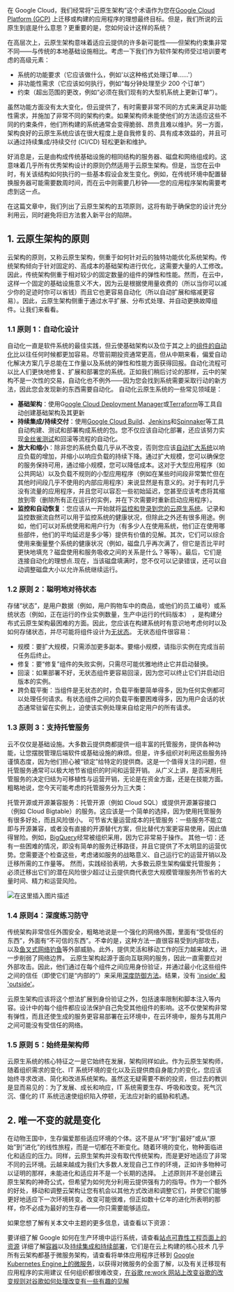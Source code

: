

在 Google Cloud，我们经常将“云原生架构”这个术语作为您在[Google Cloud Platform (GCP)](https://cloud.google.com/) 上迁移或构建的应用程序的理想最终目标。但是，我们所说的云原生到底是什么意思？更重要的是，您如何设计这样的系统？

在高层次上，云原生架构意味着适应云提供的许多新可能性——但架构约束集非常不同——与传统的本地基础设施相比。考虑一下我们作为软件架构师受过培训要考虑的高级元素：

 - 系统的功能要求（它应该做什么，例如'以这种格式处理订单......'）
 - 非功能性需求（它应该如何执行，例如“每分钟处理至少 200 个订单”）
 - 约束（超出范围的更改，例如“必须在我们现有的大型机系统上更新订单”）。

虽然功能方面没有太大变化，但云提供了，有时需要非常不同的方式来满足非功能性需求，并施加了非常不同的架构约束。如果架构师未能使他们的方法适应这些不同的约束条件，他们所构建的系统通常会变得脆弱、昂贵且难以维护。另一方面，架构良好的云原生系统应该在很大程度上是自我修复的、具有成本效益的，并且可以通过持续集成/持续交付 (CI/CD) 轻松更新和维护。

好消息是，云是由构成传统基础设施的相同结构的服务器、磁盘和网络组成的。这意味着几乎所有优秀架构设计的原则仍然适用于云原生架构。但是，当您在云中时，有关该结构如何执行的一些基本假设会发生变化。例如，在传统环境中配置替换服务器可能需要数周时间，而在云中则需要几秒钟——您的应用程序架构需要考虑到这一点。

在这篇文章中，我们列出了云原生架构的五项原则，这将有助于确保您的设计充分利用云，同时避免将旧方法套入新平台的陷阱。

## 1. 云原生架构的原则
云架构的原则，又称云原生架构，侧重于如何针对云的独特功能优化系统架构。传统架构倾向于针对固定的、高成本的基础架构进行优化，这需要大量的人工修改。因此，传统架构侧重于相对较少的固定数量的组件的弹性和性能。然而，在云中，这样一个固定的基础设施意义不大，因为云是根据使用量收费的（所以当你可以减少你的足迹时你可以省钱）而且它也更容易自动化（所以自动扩展和缩减更容易）。因此，云原生架构侧重于通过水平扩展、分布式处理、并自动更换故障组件。让我们来看看。
### 1.1 原则 1：自动化设计
自动化一直是软件系统的最佳实践，但云使基础架构以及位于其之上的[组件的自动化](https://cloud.google.com/blog/products/devops-sre/want-repeatable-scale-adopt-infrastructure-as-code-on-gcp)比以往任何时候都更加容易。尽管前期投资通常更高，但从中期来看，偏爱自动化解决方案几乎总能在工作量以及系统的弹性和性能方面获得回报。自动化流程可以比人们更快地修复、扩展和部署您的系统。正如我们稍后讨论的那样，云中的架构不是一次性的交易，自动化也不例外——因为您会找到系统需要采取行动的新方法，因此您会发现新的东西需要自动化。
自动化云原生系统的一些常见领域是：

 - **基础架构**：使用G[oogle Cloud Deployment Manager](https://cloud.google.com/docs/terraform)或[Terraform](https://registry.terraform.io/providers/hashicorp/google/latest/docs)等工具自动创建基础架构及其更新
 - **持续集成/持续交付**：使用[Google Cloud Build](https://cloud.google.com/kubernetes-engine/docs/tutorials/gitops-cloud-build)、[Jenkins](https://cloud.google.com/architecture/automated-build-images-with-jenkins-kubernetes)和[Spinnaker](https://cloud.google.com/architecture/continuous-delivery-jenkins-kubernetes-engine)等工具自动构建、测试和部署构成系统的包。您不仅应该自动化部署，还应该努力实现[金丝雀测试](https://cloud.google.com/architecture/automated-canary-analysis-kubernetes-engine-spinnaker)和回滚等流程的自动化。
 - **放大和缩小**：除非您的系统负载几乎从不改变，否则您应该[自动扩大系统](https://cloud.google.com/compute/docs/autoscaler/)以响应负载的增加，并缩小以响应负载的持续下降。通过扩大规模，您可以确保您的服务保持可用，通过缩小规模，您可以降低成本。这对于大型应用程序（如公共网站）以及负载不规则的小型应用程序（例如在某些时间段非常繁忙但在其他时间段几乎不使用的内部应用程序）来说显然是有意义的。对于有时几乎没有流量的应用程序，并且您可以容忍一些初始延迟，您甚至应该考虑将其缩放到零（删除所有正在运行的实例，并在下次需要时重新启动应用程序）。
 - **监控和自动恢复**：您应该从一开始就将[监控和登录到您的云原生系统](https://landing.google.com/sre/sre-book/chapters/monitoring-distributed-systems/)。记录和监控数据流自然可以用于监控系统的健康状况，但除此之外还有很多用途。例如，他们可以对系统使用和用户行为（有多少人在使用系统，他们正在使用哪些部件，他们的平均延迟是多少等）提供有价值的见解。其次，它们可以综合使用来衡量整个系统的健康状况（例如，磁盘几乎再次满了，但它是否比平时更快地填充？磁盘使用和服务吸收之间的关系是什么？等等）。最后，它们是连接自动化的理想点.现在，当该磁盘填满时，您不仅可以记录错误，还可以自动调整磁盘大小以允许系统继续运行。

### 1.2 原则 2：聪明地对待状态
存储“状态”，是用户数据（例如，用户购物车中的商品，或他们的员工编号）或系统状态（例如，正在运行的作业实例数量，生产中运行的代码版本） ，是构建分布式云原生架构最困难的方面。因此，您应该在构建系统时有意识地考虑何时以及如何存储状态，并尽可能将组件设计为[无状态](https://cloud.google.com/architecture/best-practices-for-operating-containers#immutability)。
无状态组件很容易：

 - 规模：要扩大规模，只需添加更多副本。要缩小规模，请指示实例在完成当前任务后终止。
 - 修复：要“修复”组件的失败实例，只需尽可能优雅地终止它并启动替换。
 - 回滚：如果部署不好，无状态组件更容易回滚，因为您可以终止它们并启动旧版本的实例。
 - 跨负载平衡：当组件是无状态的时，负载平衡要简单得多，因为任何实例都可以处理任何请求。有状态组件之间的负载平衡要困难得多，因为用户会话的状态通常驻留在实例上，迫使该实例处理来自给定用户的所有请求。

### 1.3 原则 3：支持托管服务
云不仅仅是基础设施。大多数云提供商都提供一组丰富的托管服务，提供各种功能，让您摆脱管理后端软件或基础设施的麻烦。但是，许多组织对利用这些服务持谨慎态度，因为他们担心被“锁定”给特定的提供商。这是一个值得关注的问题，但托管服务通常可以极大地节省组织的时间和运营开销。
从广义上讲，是否采用托管服务的决定归结为可移植性与运营开销，无论是在资金方面，还是在技能方面。粗略地说，您今天可能考虑的托管服务分为三大类：

托管开源或开源兼容服务：托管开源（例如 Cloud SQL）或提供开源兼容接口（例如 Cloud Bigtable）的服务。这应该是一个简单的选择，因为使用托管服务有很多好处，而且风险很小。
可节省大量运营成本的托管服务：一些服务不能立即与开源兼容，或者没有直接的开源替代方案，但比替代方案更容易使用，因此值得冒险。例如，[BigQuery](https://cloud.google.com/bigquery/)经常被组织采用，因为它非常易于操作。
其他一切：还有一些困难的情况，即没有简单的服务迁移路径，并且它提供了不太明显的运营优势。您需要逐个检查这些，考虑诸如服务的战略意义、自己运行它的运营开销以及迁移所需的工作量等。
然而，实践经验表明，大多数云原生架构偏爱托管服务；必须迁移出它们的潜在风险很少超过让云提供商代表您大规模管理服务所节省的大量时间、精力和运营风险。

![在这里插入图片描述](https://img-blog.csdnimg.cn/6a362b6ad1b0405981a9598a0aeb1120.gif#pic_center)


### 1.4 原则4：深度练习防守
传统架构非常信任外围安全，粗略地说是一个强化的网络外围，里面有“受信任的东西”，外面有“不可信的东西”。不幸的是，这种方法一直很容易受到内部攻击，以及[鱼叉式网络钓鱼](https://www.kaspersky.com/resource-center/definitions/spear-phishing)等外部威胁。此外，提供灵活和移动工作的压力越来越大，进一步削弱了网络边界。
云原生架构起源于面向互联网的服务，因此一直需要应对外部攻击。因此，他们通过在每个组件之间应用身份验证，并通过最小化这些组件之间的信任（即使它们是“内部的”）来采用[深度防御方法](https://cloud.google.com/security/overview/whitepaper#technology_with_security_at_its_core)。结果，没有 ['inside' 和 'outside'](https://cloud.google.com/beyondcorp/)。

云原生架构应该将这个想法扩展到身份验证之外，包括速率限制和脚本注入等内容。设计中的每个组件都应设法保护自己免受其他组件的影响。这不仅使架构非常有弹性，而且还使生成的服务更容易部署在云环境中，在云环境中，服务与其用户之间可能没有受信任的网络。

### 1.5 原则 5：始终是架构师
云原生系统的核心特征之一是它始终在发展，架构同样如此。作为云原生架构师，随着组织需求的变化、IT 系统环境的变化以及云提供商自身能力的变化，您应该始终寻求改进、简化和改进系统架构。虽然这无疑需要不断的投资，但过去的教训是显而易见的：为了发展、成长和响应，IT 系统需要生存、呼吸和改变。死气沉沉、僵化的 IT 系统迅速使组织陷入停顿，无法应对新的威胁和机遇。
## 2. 唯一不变的就是变化
在动物王国中，生存偏爱那些适应环境的个体。这不是从“坏”到“最好”或从“原始”到“进化”的线性旅程，而是一切都在不断变化。随着环境的变化，物种面临进化和适应的压力。同样，云原生架构并没有取代传统架构，而是更好地适应了非常不同的云环境。云越来越成为我们大多数人发现自己工作的环境，正如许多物种可以证明的那样，未能进化和适应并不是一个长期的选择。
上述原则并不是创建云原生架构的神奇公式，但希望为如何充分利用云提供强有力的指导。作为一个额外的好处，移动和调整云架构让您有机会以其他方式改进和调整它们，并使它们能够更好地适应下一次环境转变。改变可能很难，但正如数十亿年的进化所表明的那样，你不必成为最好的生存者——你只需要能够适应。

如果您想了解有关本文中主题的更多信息，请查看以下资源：

要详细了解 Google 如何在生产环境中运行系统，请查看[站点可靠性工程页面上的资源](https://landing.google.com/sre/)
详细了解[容器](https://cloud.google.com/containers/)以及[持续集成和持续部署](https://cloud.google.com/docs/ci-cd/)，它们是在云上构建的核心技术
几乎所有云架构都基于微服务架构，请查看将单体应用程序迁移到 [Google Kubernetes Engine上的微服务](https://cloud.google.com/architecture/migrating-a-monolithic-app-to-microservices-gke)，以获得对微服务的全面了解，以及有关迁移现有应用程序的实用建议
任何组织都很难改变，[在谷歌 re:work 网站上改变谷歌的改变规则对谷歌如何处理改变有一些有趣的见解](https://rework.withgoogle.com/blog/changing-the-change-rules-at-google/)
